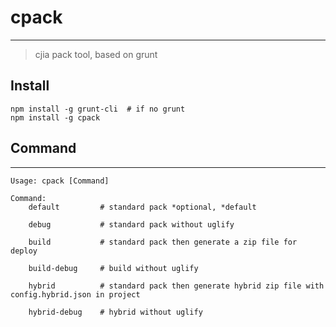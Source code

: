 # cpack
---
> cjia pack tool, based on grunt

## Install
```
npm install -g grunt-cli  # if no grunt
npm install -g cpack
```

## Command
---
```
Usage: cpack [Command]

Command:
    default         # standard pack *optional, *default

    debug           # standard pack without uglify

    build           # standard pack then generate a zip file for deploy

    build-debug     # build without uglify

    hybrid          # standard pack then generate hybrid zip file with config.hybrid.json in project

    hybrid-debug    # hybrid without uglify

```